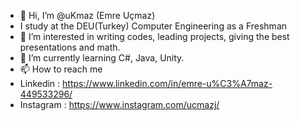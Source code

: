 - 👋 Hi, I’m @uKmaz (Emre Uçmaz)
- I study at the DEU(Turkey) Computer Engineering as a Freshman
- 👀 I’m interested in writing codes, leading projects, giving the best presentations and math.
- 🌱 I’m currently learning C#, Java, Unity.
- 📫 How to reach me
- Linkedin : https://www.linkedin.com/in/emre-u%C3%A7maz-449533296/
- Instagram : https://www.instagram.com/ucmazj/


